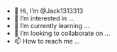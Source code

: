 - 👋 Hi, I’m @Jack1313313
- 👀 I’m interested in ...
- 🌱 I’m currently learning ...
- 💞️ I’m looking to collaborate on ...
- 📫 How to reach me ...

<!---
Jack1313313/Jack1313313 is a ✨ special ✨ repository because its `README.md` (this file) appears on your GitHub profile.
You can click the Preview link to take a look at your changes.
---

